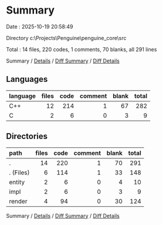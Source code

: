 # Summary

Date : 2025-10-19 20:58:49

Directory c:\\Projects\\Penguine\\penguine_core\\src

Total : 14 files,  220 codes, 1 comments, 70 blanks, all 291 lines

Summary / [Details](details.md) / [Diff Summary](diff.md) / [Diff Details](diff-details.md)

## Languages
| language | files | code | comment | blank | total |
| :--- | ---: | ---: | ---: | ---: | ---: |
| C++ | 12 | 214 | 1 | 67 | 282 |
| C | 2 | 6 | 0 | 3 | 9 |

## Directories
| path | files | code | comment | blank | total |
| :--- | ---: | ---: | ---: | ---: | ---: |
| . | 14 | 220 | 1 | 70 | 291 |
| . (Files) | 6 | 114 | 1 | 33 | 148 |
| entity | 2 | 6 | 0 | 4 | 10 |
| impl | 2 | 6 | 0 | 3 | 9 |
| render | 4 | 94 | 0 | 30 | 124 |

Summary / [Details](details.md) / [Diff Summary](diff.md) / [Diff Details](diff-details.md)